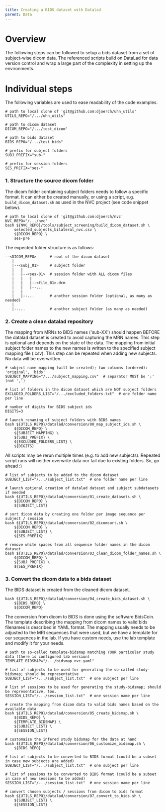 ```yaml
---
title: Creating a BIDS dataset with Datalad
parent: Data
---
```



# Overview

The following steps can be followed to setup a bids dataset
from a set of subject-wise dicom data. The referenced scripts
build on DataLad for data version control and wrap a large
part of the complexity in setting up the environments.


# Individual steps

The following variables are used to ease readability of the code examples.

```
# path to local clone of 'git@github.com:djoerch/uhn_utils'
UTILS_REPO="/.../uhn_utils"

# path to dicom dataset
DICOM_REPO="/.../test_dicom"

# path to bids dataset
BIDS_REPO="/.../test_bids"

# prefix for subject folders
SUBJ_PREFIX="sub-"

# prefix for session folders
SES_PREFIX="ses-"
```


### 1. Structure the source dicom folder

The dicom folder containing subject folders needs to follow a specific format.
It can either be created manually, or using a script, e.g. `build_dicom_dataset.sh`
as used in the NVC project (see code snippet below).

```
# path to local clone of 'git@github.com:djoerch/nvc'
NVC_REPO="/.../nvc"
bash ${NVC_REPO}/tools/subject_screening/build_dicom_dataset.sh \
    selected_subjects_bilateral_nvc.csv \
    ${DICOM_REPO} \
    ses-pre
```

The expected folder structure is as follows:

```
--<DICOM_REPO>      # root of the dicom dataset
   |
   |--<subj_01>     # subject folder
   |   |
   |   |--<ses-01>  # session folder with ALL dicom files
   |   |   |
   |   |   |--<file_01>.dcm
   |   |   |--...
   |   |
   |   |--...       # another session folder (optional, as many as needed)
   |
   |--...           # another subject folder (as many as needed)
```


### 2. Create a clean datalad repository

The mapping from MRNs to BIDS names ('sub-XX') should happen BEFORE
the datalad dataset is created to avoid capturing the MRN names. This
step is optional and depends on the state of the data. The mapping
from initial subject folder names to the new names is written to the
specified subject mapping file (.csv). This step can be repeated when
adding new subjects. No data will be overwritten.

```
# subject name mapping (will be created); two columns (ordered): 'original', 'bids'
SUBJECT_MAPPING="/.../subject_mapping.csv"  # separator MUST be ';' (not ',')

# list of folders in the dicom dataset which are NOT subject folders
EXCLUDED_FOLDERS_LIST="/.../excluded_folders.txt"  # one folder name per line

# number of digits for BIDS subject ids
DIGITS=3

# launch renaming of subject folders with BIDS names
bash ${UTILS_REPO}/datalad/conversion/00_map_subject_ids.sh \
    ${DICOM_REPO} \
    ${SUBJECT_MAPPING} \
    ${SUBJ_PREFIX} \
    ${EXCLUDED_FOLDERS_LIST} \
    ${DIGITS}
```

All scripts may be rerun multiple times (e.g. to add new subjects).
Repeated script runs will neither overwrite data nor fail due to existing
folders. So, go ahead :)

```
# list of subjects to be added to the dicom dataset
SUBJECT_LIST="/.../subject_list.txt"  # one folder name per line

# launch optional creation of datalad dataset and subject subdatasets if needed
bash ${UTILS_REPO}/datalad/conversion/01_create_datasets.sh \
    ${DICOM_REPO} \
    ${SUBJECT_LIST}
```

```
# sort dicom data by creating one folder per image sequence per subject / session
bash ${UTILS_REPO}/datalad/conversion/02_dicomsort.sh \
    ${DICOM_REPO} \
    ${SUBJECT_LIST} \
    ${SES_PREFIX}
```

```
# remove white spaces from all sequence folder names in the dicom dataset
bash ${UTILS_REPO}/datalad/conversion/03_clean_dicom_folder_names.sh \
    ${DICOM_REPO} \
    ${SUBJ_PREFIX} \
    ${SES_PREFIX}
```


### 3. Convert the dicom data to a bids dataset

The BIDS dataset is created from the cleaned dicom dataset.

```
bash ${UTILS_REPO}/datalad/conversion/04_create_bids_dataset.sh \
    ${BIDS_REPO} \
    ${DICOM_REPO}
```

The conversion from dicom to BIDS is done using the software BidsCoin.
The template describing the mapping from dicom names to valid bids filenames
is described in YAML format. The mapping usually needs to be adjusted to the
MRI sequences that were used, but we have a template for our sequences in the lab.
If you have custom needs, use the lab template and modify it for your needs.

```
# path to so-called template-bidsmap matching YOUR particular study data (there is configured lab version)
TEMPLATE_BIDSMAP="/.../bidsmap_nvc.yaml"

# list of subjects to be used for generating the so-called study-bidsmap; should be representative
SUBJECT_LIST="/.../subject_list.txt"  # one subject per line

# list of sessions to be used for generating the study-bidsmap; should be representative, too.
SESSION_LIST="/.../session_list.txt"  # one session name per line

# create the mapping from dicom data to valid bids names based on the available data
bash ${UTILS_REPO}/datalad/conversion/05_create_bidsmap.sh \
    ${BIDS_REPO} \
    ${TEMPLATE_BIDSMAP} \
    ${SUBJECT_LIST} \
    ${SESSION_LIST}
```

```
# customaize the infered study bidsmap for the data at hand
bash ${UTILS_REPO}/datalad/conversion/06_customize_bidsmap.sh \
    ${BIDS_REPO}
```

```
# list of subjects to be converted to BIDS format (could be a subset in case new subjects are added)
SUBJECT_LIST="/.../subject_list.txt"  # one subject per line

# list of sessions to be converted to BIDS format (could be a subset in case of new sessions to be added)
SESSION_LIST="/.../session_list.txt"  # one session name per line

# convert chosen subjects / sessions from dicom to bids format
bash ${UTILS_REPO}/datalad/conversion/07_convert_to_bids.sh \
    ${SUBJECT_LIST} \
    ${SESSION_LIST}
```
